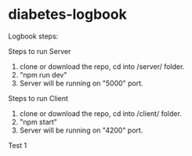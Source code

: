 # diabetes-logbook 


Logbook steps:

Steps to run Server

1. clone or download the repo, cd into /server/ folder.
2. "npm run dev"
3. Server will be running on "5000" port.

Steps to run Client

1. clone or download the repo, cd into /client/ folder.
2. "npm start"
3. Server will be running on "4200" port.

Test 1